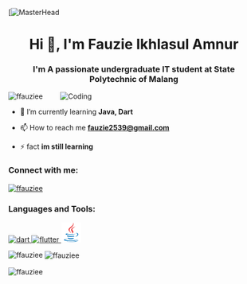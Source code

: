 [![MasterHead](https://media2.giphy.com/headers/GitHub/w8ZJLtJbmuph.gif)
<h1 align="center">Hi 👋, I'm Fauzie Ikhlasul Amnur</h1>
<h3 align="center">I'm A passionate undergraduate IT student at State Polytechnic of Malang</h3>
<img align="right" alt="Coding" width="400" src="https://media1.giphy.com/media/v1.Y2lkPTc5MGI3NjExeXJta2txNGFmeGY0bW42OTFxMWJ0Y2pnZXBxZ21kNnY4enA1cjdtbSZlcD12MV9pbnRlcm5hbF9naWZfYnlfaWQmY3Q9Zw/bGgsc5mWoryfgKBx1u/giphy.gif")

<p align="left"> <img src="https://komarev.com/ghpvc/?username=ffauziee&label=Profile%20views&color=0e75b6&style=flat" alt="ffauziee" /> </p>

- 🌱 I’m currently learning **Java, Dart**

- 📫 How to reach me **fauzie2539@gmail.com**

- ⚡ fact **im still learning**

<h3 align="left">Connect with me:</h3>
<p align="left">
<a href="https://instagram.com/ffauziee" target="blank"><img align="center" src="https://raw.githubusercontent.com/rahuldkjain/github-profile-readme-generator/master/src/images/icons/Social/instagram.svg" alt="ffauziee" height="30" width="40" /></a>
</p>

<h3 align="left">Languages and Tools:</h3>
<p align="left"> <a href="https://dart.dev" target="_blank" rel="noreferrer"> <img src="https://www.vectorlogo.zone/logos/dartlang/dartlang-icon.svg" alt="dart" width="40" height="40"/> </a> <a href="https://flutter.dev" target="_blank" rel="noreferrer"> <img src="https://www.vectorlogo.zone/logos/flutterio/flutterio-icon.svg" alt="flutter" width="40" height="40"/> </a> <a href="https://www.java.com" target="_blank" rel="noreferrer"> <img src="https://raw.githubusercontent.com/devicons/devicon/master/icons/java/java-original.svg" alt="java" width="40" height="40"/> </a> </p>

<p><img align="left" src="https://github-readme-stats.vercel.app/api/top-langs?username=ffauziee&show_icons=true&locale=en&layout=compact" alt="ffauziee" /></p>

<p>&nbsp;<img align="center" src="https://github-readme-stats.vercel.app/api?username=ffauziee&show_icons=true&locale=en" alt="ffauziee" /></p>

<p><img align="center" src="https://github-readme-streak-stats.herokuapp.com/?user=ffauziee&" alt="ffauziee" /></p>
